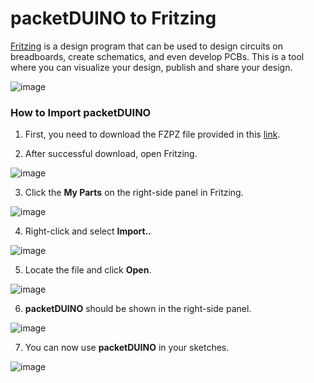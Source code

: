 # packetDUINO to Fritzing

[Fritzing](https://fritzing.org/) is a design program that can be used to design circuits on breadboards, create schematics, and even develop PCBs.
This is a tool where you can visualize your design, publish and share your design.

![image](https://user-images.githubusercontent.com/110519487/185721521-ca610387-3ef2-4c9d-baa6-9499c2480d7b.png)


### How to Import packetDUINO

1. First, you need to download the FZPZ file provided in this [link](https://github.com/Packetworx-IoT/packetDUINO/blob/main/packetDUINO.fzpz).

2. After successful download, open Fritzing.

![image](https://user-images.githubusercontent.com/110519487/185721668-2695ab20-300a-48cd-b823-a39a2e27177a.png)

3. Click the **My Parts** on the right-side panel in Fritzing.

![image](https://user-images.githubusercontent.com/110519487/185721780-866bfb21-ea8c-4350-81e6-b751e0621a1d.png)

4. Right-click and select **Import..**

![image](https://user-images.githubusercontent.com/110519487/185722168-7800d76a-9ee1-42c8-909b-7ced989c4728.png)

5. Locate the file and click **Open**.

![image](https://user-images.githubusercontent.com/110519487/185722270-7f3b543a-c915-42c8-9c71-007424c1412c.png)


6. **packetDUINO** should be shown in the right-side panel.

![image](https://user-images.githubusercontent.com/110519487/185722370-700e1e1b-e900-41bf-b775-21c75a3c8e25.png)

7. You can now use **packetDUINO** in your sketches.

![image](https://user-images.githubusercontent.com/110519487/185722438-42371a8b-8e54-4536-8605-e121a55e54a1.png)

 
